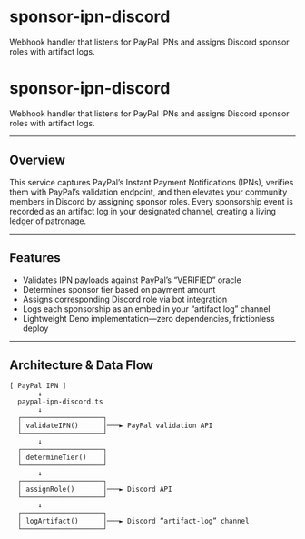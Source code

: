 # sponsor-ipn-discord
Webhook handler that listens for PayPal IPNs and assigns Discord sponsor roles with artifact logs.
# sponsor-ipn-discord

Webhook handler that listens for PayPal IPNs and assigns Discord sponsor roles with artifact logs.

---

## Overview

This service captures PayPal’s Instant Payment Notifications (IPNs), verifies them with PayPal’s validation endpoint, and then elevates your community members in Discord by assigning sponsor roles. Every sponsorship event is recorded as an artifact log in your designated channel, creating a living ledger of patronage.

---

## Features

- Validates IPN payloads against PayPal’s “VERIFIED” oracle  
- Determines sponsor tier based on payment amount  
- Assigns corresponding Discord role via bot integration  
- Logs each sponsorship as an embed in your “artifact log” channel  
- Lightweight Deno implementation—zero dependencies, frictionless deploy  

---

## Architecture & Data Flow

```text
[ PayPal IPN ] 
       ↓
  paypal-ipn-discord.ts  
       ↓
  ┌────────────────────┐
  │ validateIPN()      │───► PayPal validation API  
  └────────────────────┘
       ↓
  ┌────────────────────┐
  │ determineTier()    │  
  └────────────────────┘
       ↓
  ┌────────────────────┐
  │ assignRole()       │───► Discord API  
  └────────────────────┘
       ↓
  ┌────────────────────┐
  │ logArtifact()      │───► Discord “artifact-log” channel  
  └────────────────────┘
